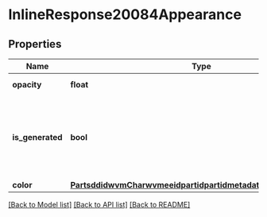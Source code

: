 # InlineResponse20084Appearance

## Properties
Name | Type | Description | Notes
------------ | ------------- | ------------- | -------------
**opacity** | **float** | Part opacity | [optional] 
**is_generated** | **bool** | Whether the appearance was set by the user or             generated by Onshape | [optional] 
**color** | [**PartsddidwvmCharwvmeeidpartidpartidmetadataAppearanceColor**](PartsddidwvmCharwvmeeidpartidpartidmetadataAppearanceColor.md) |  | [optional] 

[[Back to Model list]](../README.md#documentation-for-models) [[Back to API list]](../README.md#documentation-for-api-endpoints) [[Back to README]](../README.md)


